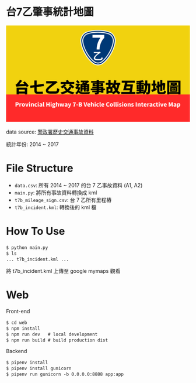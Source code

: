台7乙肇事統計地圖
================

![](banner/banner.png)


data source: [警政署歷史交通事故資料](https://www.npa.gov.tw/NPAGip/wSite/lp?ctNode=12854&CtUnit=2633&BaseDSD=7&mp=3)

統計年份: 2014 ~ 2017



File Structure
==============

* `data.csv`: 所有 2014 ~ 2017 的台 7 乙事故資料 (A1, A2)
* `main.py`: 將所有事故資料轉換成 kml
* `t7b_mileage_sign.csv`: 台 7 乙所有里程樁
* `t7b_incident.kml`: 轉換後的 kml 檔


How To Use
==========

```
$ python main.py
$ ls
... t7b_incident.kml ...
```

將 t7b_incident.kml 上傳至 google mymaps 觀看


Web
===

Front-end

```
$ cd web
$ npm install
$ npm run dev   # local development
$ npm run build # build production dist
```

Backend

```
$ pipenv install
$ pipenv install gunicorn
$ pipenv run gunicorn -b 0.0.0.0:8888 app:app
```
